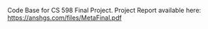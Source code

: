 Code Base for CS 598 Final Project.
Project Report available here: https://anshgs.com/files/MetaFinal.pdf